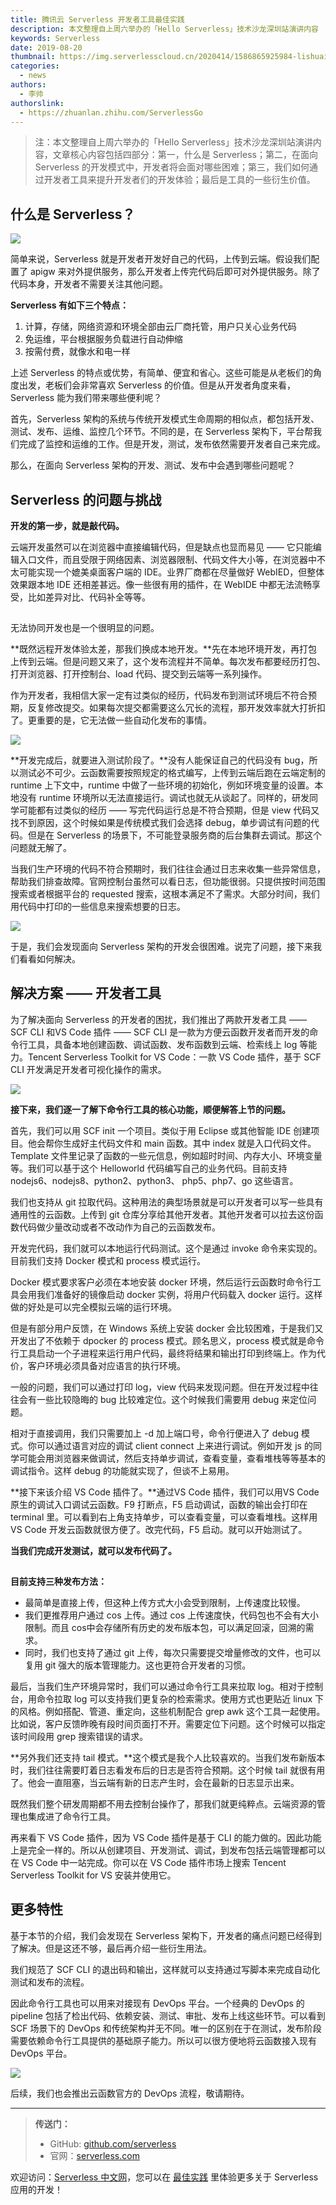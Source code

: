 ```yaml
---
title: 腾讯云 Serverless 开发者工具最佳实践
description: 本文整理自上周六举办的「Hello Serverless」技术沙龙深圳站演讲内容
keywords: Serverless
date: 2019-08-20
thumbnail: https://img.serverlesscloud.cn/2020414/1586865925984-lishuai.jpg
categories:
  - news
authors:
  - 李帅
authorslink:
  - https://zhuanlan.zhihu.com/ServerlessGo
---
```


> 注：本文整理自上周六举办的「Hello Serverless」技术沙龙深圳站演讲内容，文章核心内容包括四部分：第一，什么是 Serverless；第二，在面向 Serverless 的开发模式中，开发者将会面对哪些困难；第三，我们如何通过开发者工具来提升开发者们的开发体验；最后是工具的一些衍生价值。

## 什么是 Serverless？

![](https://img.serverlesscloud.cn/qianyi/YHl6UWa9s63rNpCMLJdftktrWkHRlpXDeia9iaKX1mMj7FTickOkd4Yicud89yMLvhvuBbgsxDZJwladmAibvlhbUjQ.jpg)

简单来说，Serverless 就是开发者开发好自己的代码，上传到云端。假设我们配置了 apigw 来对外提供服务，那么开发者上传完代码后即可对外提供服务。除了代码本身，开发者不需要关注其他问题。

**Serverless 有如下三个特点：**

1. 计算，存储，网络资源和环境全部由云厂商托管，用户只关心业务代码
2. 免运维，平台根据服务负载进行自动伸缩
3. 按需付费，就像水和电一样

上述 Serverless 的特点或优势，有简单、便宜和省心。这些可能是从老板们的角度出发，老板们会非常喜欢 Serverless 的价值。但是从开发者角度来看，Serverless 能为我们带来哪些便利呢？

首先，Serverless 架构的系统与传统开发模式生命周期的相似点，都包括开发、测试、发布、运维、监控几个环节。不同的是，在 Serverless 架构下，平台帮我们完成了监控和运维的工作。但是开发，测试，发布依然需要开发者自己来完成。

那么，在面向 Serverless 架构的开发、测试、发布中会遇到哪些问题呢？

## Serverless 的问题与挑战

**开发的第一步，就是敲代码。**

云端开发虽然可以在浏览器中直接编辑代码，但是缺点也显而易见 —— 它只能编辑入口文件，而且受限于网络因素、浏览器限制、代码文件大小等，在浏览器中不太可能实现一个媲美桌面客户端的 IDE。业界厂商都在尽量做好 WebIED，但整体效果跟本地 IDE 还相差甚远。像一些很有用的插件，在 WebIDE 中都无法流畅享受，比如差异对比、代码补全等等。

![](data:image/gif;base64,iVBORw0KGgoAAAANSUhEUgAAAAEAAAABCAYAAAAfFcSJAAAADUlEQVQImWNgYGBgAAAABQABh6FO1AAAAABJRU5ErkJggg==)

无法协同开发也是一个很明显的问题。

**既然远程开发体验太差，那我们换成本地开发。**先在本地环境开发，再打包上传到云端。但是问题又来了，这个发布流程并不简单。每次发布都要经历打包、打开浏览器、打开控制台、load 代码、提交到云端等一系列操作。

作为开发者，我相信大家一定有过类似的经历，代码发布到测试环境后不符合预期，反复修改提交。如果每次提交都需要这么冗长的流程，那开发效率就大打折扣了。更重要的是，它无法做一些自动化发布的事情。

![](https://img.serverlesscloud.cn/qianyi/YHl6UWa9s63rNpCMLJdftktrWkHRlpXDpgAIfS7u2qjbHGlM43UeqrDuwdnh4EPdHbicXnY72WNY4TGMgUN8hag.jpg)

**开发完成后，就要进入测试阶段了。**没有人能保证自己的代码没有 bug，所以测试必不可少。云函数需要按照规定的格式编写，上传到云端后跑在云端定制的 runtime 上下文中，runtime 中做了一些环境的初始化，例如环境变量的设置。本地没有 runtime 环境所以无法直接运行。调试也就无从谈起了。同样的，研发同学可能都有过类似的经历 —— 写完代码运行总是不符合预期，但是 view 代码又找不到原因，这个时候如果是传统模式我们会选择 debug，单步调试有问题的代码。但是在 Serverless 的场景下，不可能登录服务商的后台集群去调试。那这个问题就无解了。

当我们生产环境的代码不符合预期时，我们往往会通过日志来收集一些异常信息，帮助我们排查故障。官网控制台虽然可以看日志，但功能很弱。只提供按时间范围搜索或者根据平台的 requested 搜索，这根本满足不了需求。大部分时间，我们用代码中打印的一些信息来搜索想要的日志。

![](https://img.serverlesscloud.cn/qianyi/YHl6UWa9s63rNpCMLJdftktrWkHRlpXDvib1RWWh0Bpr786IG0FcExsem8hAcHib2gMR6AUkXWNRCPXicibJYibjwTg.jpg)

于是，我们会发现面向 Serverless 架构的开发会很困难。说完了问题，接下来我们看看如何解决。

## 解决方案 —— 开发者工具

为了解决面向 Serverless 的开发者的困扰，我们推出了两款开发者工具 —— SCF CLI 和VS Code 插件 —— SCF CLI 是一款为方便云函数开发者而开发的命令行工具，具备本地创建函数、调试函数、发布函数到云端、检索线上 log 等能力。Tencent Serverless Toolkit for VS Code：一款 VS Code 插件，基于 SCF CLI 开发满足开发者可视化操作的需求。

![](https://img.serverlesscloud.cn/qianyi/YHl6UWa9s63rNpCMLJdftktrWkHRlpXDLWD0Cumw629IL1dj6vYmXJlzWu7RvD9MSP7HygMcHdMkaKQyXYdonw.jpg)

**接下来，我们逐一了解下命令行工具的核心功能，顺便解答上节的问题。**

首先，我们可以用 SCF init 一个项目。类似于用 Eclipse 或其他智能 IDE 创建项目。他会帮你生成好主代码文件和 main 函数。其中 index 就是入口代码文件。Template 文件里记录了函数的一些元信息，例如超时时间、内存大小、环境变量等。我们可以基于这个 Helloworld 代码编写自己的业务代码。目前支持 nodejs6、nodejs8、python2、python3、 php5、php7、go 这些语言。

我们也支持从 git 拉取代码。这种用法的典型场景就是可以开发者可以写一些具有通用性的云函数。上传到 git 仓库分享给其他开发者。其他开发者可以拉去这份函数代码做少量改动或者不改动作为自己的云函数发布。

开发完代码，我们就可以本地运行代码测试。这个是通过 invoke 命令来实现的。目前我们支持 Docker 模式和 process 模式运行。

Docker 模式要求客户必须在本地安装 docker 环境，然后运行云函数时命令行工具会用我们准备好的镜像启动 docker 实例，将用户代码载入 docker 运行。这样做的好处是可以完全模拟云端的运行环境。

但是有部分用户反馈，在 Windows 系统上安装 docker 会比较困难，于是我们又开发出了不依赖于 dpocker 的 process 模式。顾名思义，process 模式就是命令行工具启动一个子进程来运行用户代码，最终将结果和输出打印到终端上。作为代价，客户环境必须具备对应语言的执行环境。

一般的问题，我们可以通过打印 log，view 代码来发现问题。但在开发过程中往往会有一些比较隐晦的 bug 比较难定位。这个时候我们需要用 debug 来定位问题。 

相对于直接调用，我们只需要加上 -d 加上端口号，命令行便进入了 debug 模式。你可以通过语言对应的调试 client connect 上来进行调试。例如开发 js 的同学可能会用浏览器来做调试，然后支持单步调试，查看变量，查看堆栈等等基本的调试指令。这样 debug 的功能就实现了，但谈不上易用。

**接下来该介绍 VS Code 插件了。**通过VS Code 插件，我们可以用VS Code 原生的调试入口调试云函数。F9 打断点，F5 启动调试，函数的输出会打印在 terminal 里。可以看到右上角支持单步，可以查看变量，可以查看堆栈。这样用 VS Code 开发云函数就很方便了。改完代码，F5 启动。就可以开始测试了。

**当我们完成开发测试，就可以发布代码了。**

![](data:image/gif;base64,iVBORw0KGgoAAAANSUhEUgAAAAEAAAABCAYAAAAfFcSJAAAADUlEQVQImWNgYGBgAAAABQABh6FO1AAAAABJRU5ErkJggg==)

**目前支持三种发布方法：**

- 最简单是直接上传，但这种上传方式大小会受到限制，上传速度比较慢。
- 我们更推荐用户通过 cos 上传。通过 cos 上传速度快，代码包也不会有大小限制。而且 cos中会存储所有历史的发布版本包，可以满足回滚，回溯的需求。
- 同时，我们也支持了通过 git 上传，每次只需要提交增量修改的文件，也可以复用 git 强大的版本管理能力。这也更符合开发者的习惯。

最后，当我们生产环境异常时，我们可以通过命令行工具来拉取 log。相对于控制台，用命令拉取 log 可以支持我们更复杂的检索需求。使用方式也更贴近 linux 下的风格。例如搭配、管道、重定向，这些机制配合 grep awk 这个工具一起使用。比如说，客户反馈昨晚有段时间页面打不开。需要定位下问题。这个时候可以指定该时间段用 grep 搜索错误的请求。

**另外我们还支持 tail 模式。**这个模式是我个人比较喜欢的。当我们发布新版本时，我们往往需要盯着日志看发布后的日志是否符合预期。这个时候 tail 就很有用了。他会一直阻塞，当云端有新的日志产生时，会在最新的日志显示出来。

既然我们整个研发周期都不用去控制台操作了，那我们就更纯粹点。云端资源的管理也集成进了命令行工具。

再来看下 VS Code 插件，因为 VS Code 插件是基于 CLI 的能力做的。因此功能上是完全一样的。所以从创建项目、开发测试、调试，到发布包括云端管理都可以在 VS Code 中一站完成。你可以在 VS Code 插件市场上搜索 Tencent Serverless Toolkit for VS 安装并使用它。

## 更多特性

基于本节的介绍，我们会发现在 Serverless 架构下，开发者的痛点问题已经得到了解决。但是这还不够，最后再介绍一些衍生用法。

我们规范了 SCF CLI 的退出码和输出，这样就可以支持通过写脚本来完成自动化测试和发布的流程。

因此命令行工具也可以用来对接现有 DevOps 平台。一个经典的 DevOps 的 pipeline 包括了检出代码、依赖安装、测试、审批、发布上线这些环节。可以看到 SCF 场景下的 DevOps 和传统架构并无不同。唯一的区别在于在测试，发布阶段需要依赖命令行工具提供的基础原子能力。所以可以很方便地将云函数接入现有 DevOps 平台。

![](https://img.serverlesscloud.cn/qianyi/YHl6UWa9s63rNpCMLJdftktrWkHRlpXDatbUGMPYho69yBUkPWk602X16icN0GEgBemOFUwXs8DAiaPUrVYxA3Yg.jpg)

后续，我们也会推出云函数官方的 DevOps 流程，敬请期待。

---

> **传送门：**
>
> - GitHub: [github.com/serverless](https://github.com/serverless/serverless/blob/master/README_CN.md) 
> - 官网：[serverless.com](https://serverless.com/)

欢迎访问：[Serverless 中文网](https://serverlesscloud.cn/)，您可以在 [最佳实践](https://serverlesscloud.cn/best-practice) 里体验更多关于 Serverless 应用的开发！

